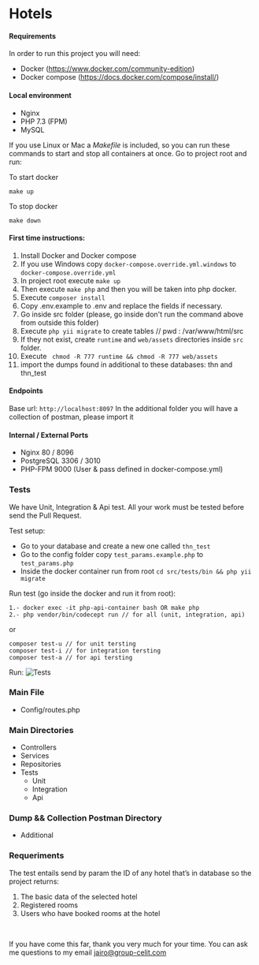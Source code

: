 # Hotels

#### Requirements
In order to run this project you will need:

* Docker (https://www.docker.com/community-edition)
* Docker compose (https://docs.docker.com/compose/install/)

#### Local environment

* Nginx
* PHP 7.3 (FPM)
* MySQL

If you use Linux or Mac a *Makefile* is included, so you can run these commands to start and stop all containers at once.
Go to project root and run:

To start docker
```
make up
```

To stop docker
```
make down
```

#### First time instructions:

1) Install Docker and Docker compose
2) If you use Windows copy ``` docker-compose.override.yml.windows ``` to ``` docker-compose.override.yml ```
3) In project root execute ``` make up ```  
4) Then execute ``` make php ``` and then you will be taken into php docker.
5) Execute ``` composer install ```
6) Copy .env.example to .env and replace the fields if necessary.
7) Go inside src folder (please, go inside don't run the command above from outside this folder)
8) Execute ``` php yii migrate ``` to create tables // pwd : /var/www/html/src
9) If they not exist, create ```runtime``` and ```web/assets``` directories inside ```src``` folder.
10) Execute ``` chmod -R 777 runtime && chmod -R 777 web/assets``` 
11) import the dumps found in additional to these databases: thn and thn_test

#### Endpoints
Base url: ``` http://localhost:8097 ```
In the additional folder you will have a collection of postman, please import it

#### Internal / External Ports
* Nginx 80 / 8096
* PostgreSQL 3306 / 3010
* PHP-FPM 9000
(User & pass defined in docker-compose.yml)

### Tests
We have Unit, Integration & Api test. All your work must be tested before send the Pull Request.

Test setup:

* Go to your database and create a new one called ```thn_test```
* Go to the config folder copy ```test_params.example.php``` to ```test_params.php```
* Inside the docker container run from root ```cd src/tests/bin && php yii migrate```


Run test (go inside the docker and run it from root):
```
1.- docker exec -it php-api-container bash OR make php
2.- php vendor/bin/codecept run // for all (unit, integration, api)
```
or
```
composer test-u // for unit tersting
composer test-i // for integration tersting
composer test-a // for api tersting
```

Run:
![Tests](https://github.com/miamius/service-hotel/blob/a82b4f1a8192e01ca42c4ca14cf74776def09468/additional/tests-ok.JPG?raw=true)

### Main File
* Config/routes.php

### Main Directories
* Controllers
* Services
* Repositories
* Tests
    * Unit
    * Integration
    * Api
    
### Dump && Collection Postman Directory
* Additional


### Requeriments
The test entails send by param the ID of any hotel that’s in database so the project returns:
1. The basic data of the selected hotel
2. Registered rooms
3. Users who have booked rooms at the hotel

<br>

If you have come this far, thank you very much for your time.
You can ask me questions to my email jairo@group-celit.com
